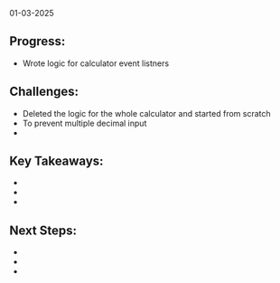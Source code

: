 01-03-2025

## Progress: 
* Wrote logic for calculator event listners
## Challenges:
* Deleted the logic for the whole calculator and started from scratch
* To prevent multiple decimal input
*

## Key Takeaways:
* 
*
*

## Next Steps:
*
*
*